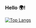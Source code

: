 ### Hello 🌍!

[![Top Langs](https://github-readme-stats.vercel.app/api/top-langs/?username=MichelMichels&layout=compact)](https://github.com/MichelMichels/github-readme-stats)

<!--
**MichelMichels/MichelMichels** is a ✨ _special_ ✨ repository because its `README.md` (this file) appears on your GitHub profile.

Here are some ideas to get you started:

- 🔭 I’m currently working on ...
- 🌱 I’m currently learning ...
- 👯 I’m looking to collaborate on ...
- 🤔 I’m looking for help with ...
- 💬 Ask me about ...
- 📫 How to reach me: ...
- 😄 Pronouns: ...
- ⚡ Fun fact: ...
-->

